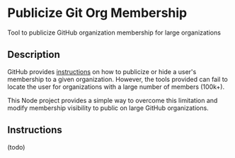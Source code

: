 # Publicize Git Org Membership
Tool to publicize GitHub organization membership for large organizations

## Description

GitHub provides [instructions](https://docs.github.com/en/account-and-profile/setting-up-and-managing-your-personal-account-on-github/managing-your-membership-in-organizations/publicizing-or-hiding-organization-membership) on how to publicize or hide a user's membership to a given organization.
However, the tools provided can fail to locate the user for organizations with a large number of members (100k+).

This Node project provides a simple way to overcome this limitation and modify membership visibility to public on large GitHub organizations.

## Instructions

(todo)
